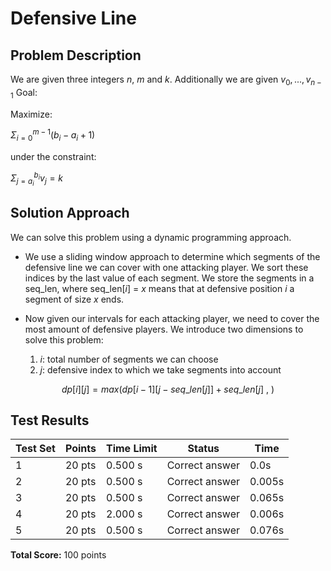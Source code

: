 # Defensive Line

## Problem Description
We are given three integers $n$, $m$ and $k$. Additionally we are given $v_0,...,v_{n-1}$ 
Goal:

Maximize:

$\Sigma_{i=0}^{m-1} (b_i - a_i + 1)$

under the constraint:

$\Sigma_{j=a_i}^{b_i} v_j = k$


## Solution Approach

We can solve this problem using a dynamic programming approach. 

-  We use a sliding window approach to determine which segments of the defensive line we can cover with one attacking player. We sort these indices by the last value of each segment. We store the segments in a seq\_len, where seq\_len[$i$] = $x$ means that at defensive position $i$ a segment of size $x$ ends.

-  Now given our intervals for each attacking player, we need to cover the most amount of defensive players. We introduce two dimensions to solve this problem:
    
    1. $i$: total number of segments we can choose
    2. $j$: defensive index to which we take segments into account



$$
dp[i][j] = max(dp[i-1][j-seq\_len[j]] + seq\_len[j] \ , \ )
$$

## Test Results

| Test Set | Points | Time Limit | Status | Time |
|----------|---------|------------|---------|------|
| 1 | 20 pts | 0.500 s | Correct answer | 0.0s |
| 2 | 20 pts | 0.500 s | Correct answer | 0.005s |
| 3 | 20 pts | 0.500 s | Correct answer | 0.065s |
| 4 | 20 pts | 2.000 s | Correct answer | 0.006s |
| 5 | 20 pts | 0.500 s | Correct answer | 0.076s |

**Total Score:** 100 points